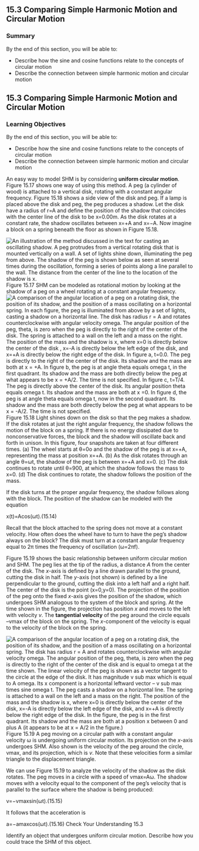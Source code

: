 ##  15.3 Comparing Simple Harmonic Motion and Circular Motion 

### Summary

By the end of this section, you will be able to: 

  - Describe how the sine and cosine functions relate to the concepts of circular motion
  - Describe the connection between simple harmonic motion and circular motion

## 15.3 Comparing Simple Harmonic Motion and Circular Motion

### Learning Objectives

By the end of this section, you will be able to: 

  - Describe how the sine and cosine functions relate to the concepts of circular motion
  - Describe the connection between simple harmonic motion and circular motion

An easy way to model SHM is by considering **uniform circular motion**. Figure 15.17 shows one way of using this method. A peg (a cylinder of wood) is attached to a vertical disk, rotating with a constant angular frequency. Figure 15.18 shows a side view of the disk and peg. If a lamp is placed above the disk and peg, the peg produces a shadow. Let the disk have a radius of r=A and define the position of the shadow that coincides with the center line of the disk to be x=0.00m. As the disk rotates at a constant rate, the shadow oscillates between x=+A and x=−A. Now imagine a block on a spring beneath the floor as shown in Figure 15.18.

![An illustration of the method discussed in the text for casting an oscillating shadow. A peg protrudes from a vertical rotating disk that is mounted vertically on a wall. A set of lights shine down, illuminating the peg from above. The shadow of the peg is shown below as seen at several times during the oscillation, forming a series of points along a line parallel to the wall. The distance from the center of the line to the location of the shadow is x.][1] Figure 15.17 SHM can be modeled as rotational motion by looking at the shadow of a peg on a wheel rotating at a constant angular frequency. ![A comparison of the angular location of a peg on a rotating disk, the position of its shadow, and the position of a mass oscillating on a horizontal spring. In each figure, the peg is illuminated from above by a set of lights, casting a shadow on a horizontal line. The disk has radius r = A and rotates counterclockwise with angular velocity omega. The angular position of the peg, theta, is zero when the peg is directly to the right of the center of the disk. The spring is attached to a wall on the left and a mass on the right. The position of the mass and the shadow is x, where x=0 is directly below the center of the disk , x=-A is directly below the left edge of the disk, and x=+A is directly below the right edge of the disk. In figure a, t=0.0. The peg is directly to the right of the center of the disk. Its shadow and the mass are both at x = +A. In figure b, the peg is at angle theta equals omega t, in the first quadrant. Its shadow and the mass are both directly below the peg at what appears to be x = +A/2. The time is not specified. In figure c, t=T/4. The peg is directly above the center of the disk. Its angular position theta equals omega t. Its shadow and the mass are both at x =0. In figure d, the peg is at angle theta equals omega t, now in the second quadrant. Its shadow and the mass are both directly below the peg at what appears to be x = -A/2. The time is not specified.][2] Figure 15.18 Light shines down on the disk so that the peg makes a shadow. If the disk rotates at just the right angular frequency, the shadow follows the motion of the block on a spring. If there is no energy dissipated due to nonconservative forces, the block and the shadow will oscillate back and forth in unison. In this figure, four snapshots are taken at four different times. (a) The wheel starts at θ=0o and the shadow of the peg is at x=+A, representing the mass at position x=+A. (b) As the disk rotates through an angle θ=ωt, the shadow of the peg is between x=+A and x=0. (c) The disk continues to rotate until θ=900, at which the shadow follows the mass to x=0. (d) The disk continues to rotate, the shadow follows the position of the mass. 

If the disk turns at the proper angular frequency, the shadow follows along with the block. The position of the shadow can be modeled with the equation

x(t)=Acos(ωt).(15.14) 

Recall that the block attached to the spring does not move at a constant velocity. How often does the wheel have to turn to have the peg’s shadow always on the block? The disk must turn at a constant angular frequency equal to 2π times the frequency of oscillation (ω=2πf).

Figure 15.19 shows the basic relationship between uniform circular motion and SHM. The peg lies at the tip of the radius, a distance _A_ from the center of the disk. The _x_-axis is defined by a line drawn parallel to the ground, cutting the disk in half. The _y_-axis (not shown) is defined by a line perpendicular to the ground, cutting the disk into a left half and a right half. The center of the disk is the point (x=0,y=0). The projection of the position of the peg onto the fixed _x_-axis gives the position of the shadow, which undergoes SHM analogous to the system of the block and spring. At the time shown in the figure, the projection has position _x_ and moves to the left with velocity _v_. The **tangential velocity** of the peg around the circle equals –vmax of the block on the spring. The _x_-component of the velocity is equal to the velocity of the block on the spring.

![A comparison of the angular location of a peg on a rotating disk, the position of its shadow, and the position of a mass oscillating on a horizontal spring. The disk has radius r = A and rotates counterclockwise with angular velocity omega. The angular position of the peg, theta, is zero when the peg is directly to the right of the center of the disk and is equal to omega t at the time shown. The linear velocity of the peg is shown as a vector tangent to the circle at the edge of the disk. It has magnitude v sub max which is equal to A omega. Its x component is a horizontal leftward vector – v sub max times sine omega t. The peg casts a shadow on a horizontal line. The spring is attached to a wall on the left and a mass on the right. The position of the mass and the shadow is x, where x=0 is directly below the center of the disk, x=-A is directly below the left edge of the disk, and x=+A is directly below the right edge of the disk. In the figure, the peg is in the first quadrant. Its shadow and the mass are both at a position x between 0 and plus A \(it appears to be at x = A/2 in the figure.\)][3] Figure 15.19 A peg moving on a circular path with a constant angular velocity ω is undergoing uniform circular motion. Its projection on the _x_-axis undergoes SHM. Also shown is the velocity of the peg around the circle, vmax, and its projection, which is _v_. Note that these velocities form a similar triangle to the displacement triangle. 

We can use Figure 15.19 to analyze the velocity of the shadow as the disk rotates. The peg moves in a circle with a speed of vmax=Aω. The shadow moves with a velocity equal to the component of the peg’s velocity that is parallel to the surface where the shadow is being produced:

v=−vmaxsin(ωt).(15.15) 

It follows that the acceleration is

a=−amaxcos(ωt).(15.16) Check Your Understanding 15.3 

Identify an object that undergoes uniform circular motion. Describe how you could trace the SHM of this object.

   [1]: https://cnx.org/resources/aa5bab1a8e1d58cbb80daa8a852b2a93c72182ae
   [2]: https://cnx.org/resources/c3026e98fff5d0a7573d665dacc1f29298bf99c1
   [3]: https://cnx.org/resources/377767f6de85b68793fa574c20de4389a0a3b0cf

